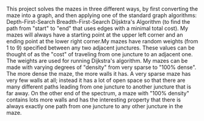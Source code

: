 This project solves the mazes in three different ways, by first converting the maze into a graph, and then applying one of the standard graph algorithms:
Depth-First-Search
Breadth-First-Search
Dijsktra's Algorithm (to find the path from "start" to "end" that uses edges with a minimal total cost). 
My mazes will always have a starting point at the upper left corner and an ending point at the lower right corner.My mazes have random weights (from 1 to 9) specified between any two adjacent junctures. These values can be thought of as the "cost" of traveling from one juncture to an adjacent one. The weights are used for running Dijkstra's algorithm. My mazes can be made with varying degrees of "density" from very sparse to "100% dense". The more dense the maze, the more walls it has. A very sparse maze has very few walls at all; instead it has a lot of open space so that there are many different paths leading from one juncture to another juncture that is far away. On the other end of the spectrum, a maze with "100% density" contains lots more walls and has the interesting property that there is always exactly one path from one juncture to any other juncture in the maze.
